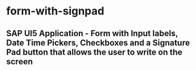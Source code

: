 # form-with-signpad
## SAP UI5 Application - Form with Input labels, Date Time Pickers, Checkboxes and a Signature Pad button that allows the user to write on the screen
